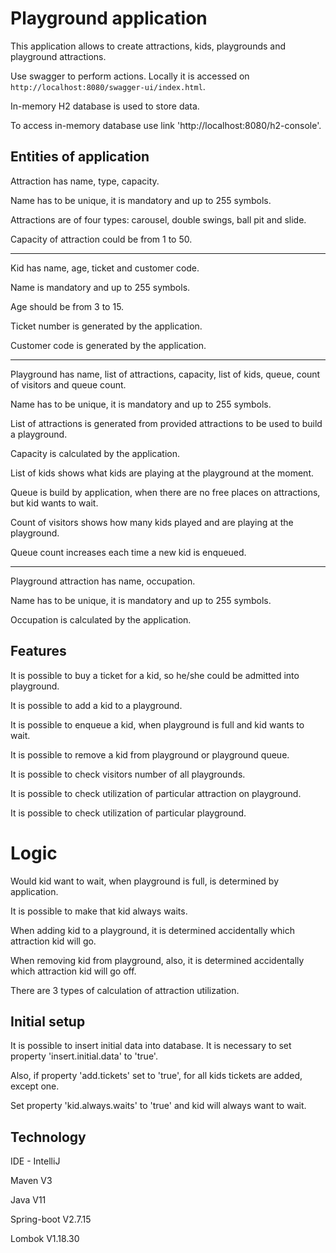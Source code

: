 # Playground application

This application allows to create attractions, kids, playgrounds and playground attractions.

Use swagger to perform actions. Locally it is accessed on `http://localhost:8080/swagger-ui/index.html`.

In-memory H2 database is used to store data.

To access in-memory database use link 'http://localhost:8080/h2-console'.

## Entities of application
Attraction has name, type, capacity.

Name has to be unique, it is mandatory and up to 255 symbols.

Attractions are of four types: carousel, double swings, ball pit and slide.

Capacity of attraction could be from 1 to 50.

------------------------------------------------------
Kid has name, age, ticket and customer code.

Name is mandatory and up to 255 symbols.

Age should be from 3 to 15.

Ticket number is generated by the application.

Customer code is generated by the application.

------------------------------------------------------
Playground has name, list of attractions, capacity, list of kids, queue, count of visitors and queue count.

Name has to be unique, it is mandatory and up to 255 symbols.

List of attractions is generated from provided attractions to be used to build a playground.

Capacity is calculated by the application.

List of kids shows what kids are playing at the playground at the moment.

Queue is build by application, when there are no free places on attractions, but kid wants to wait.

Count of visitors shows how many kids played and are playing at the playground.

Queue count increases each time a new kid is enqueued.

------------------------------------------------------
Playground attraction has name, occupation.

Name has to be unique, it is mandatory and up to 255 symbols.

Occupation is calculated by the application.

## Features
It is possible to buy a ticket for a kid, so he/she could be admitted into playground.

It is possible to add a kid to a playground.

It is possible to enqueue a kid, when playground is full and kid wants to wait.

It is possible to remove a kid from playground or playground queue.

It is possible to check visitors number of all playgrounds.

It is possible to check utilization of particular attraction on playground.

It is possible to check utilization of particular playground.

# Logic
Would kid want to wait, when playground is full, is determined by application.

It is possible to make that kid always waits.

When adding kid to a playground, it is determined accidentally which attraction kid will go.

When removing kid from playground, also, it is determined accidentally which attraction kid will go off.

There are 3 types of calculation of attraction utilization. 

## Initial setup
It is possible to insert initial data into database. It is necessary to set property 'insert.initial.data' to 'true'.

Also, if property 'add.tickets' set to 'true', for all kids tickets are added, except one.

Set property 'kid.always.waits' to 'true' and kid will always want to wait.

## Technology

IDE - IntelliJ

Maven V3

Java V11

Spring-boot V2.7.15

Lombok V1.18.30

